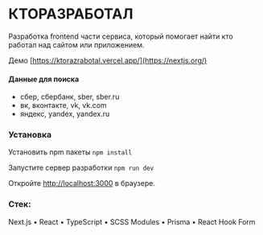 # КТОРАЗРАБОТАЛ

Разработка frontend части сервиса, который помогает найти кто работал над сайтом или приложением.

Демо [https://ktorazrabotal.vercel.app/](https://nextjs.org/)

#### Данные для поиска
- сбер, сбербанк, sber, sber.ru
- вк, вконтакте, vk, vk.com
- яндекс, yandex, yandex.ru

### Установка
Установить npm пакеты
```npm install```

Запустите сервер разработки
```npm run dev```

Откройте [http://localhost:3000](http://localhost:3000) в браузере.

### Стек: 
Next.js • React • TypeScript • SCSS Modules • Prisma • React Hook Form
